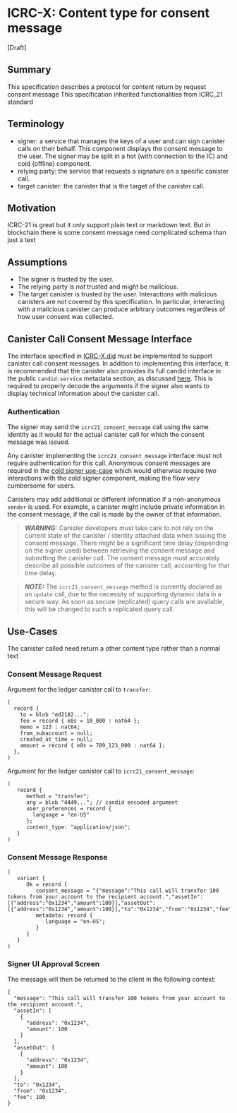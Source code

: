 # ICRC-X: Content type for consent message

[Draft]

## Summary

This specification describes a protocol for content return by request consent message
This specification inherited functionalities from ICRC_21 standard

## Terminology

- signer: a service that manages the keys of a user and can sign canister calls on their behalf. This component displays the consent message to the user. The signer may be split in a hot (with connection to the IC) and cold (offline) component.
- relying party: the service that requests a signature on a specific canister call.
- target canister: the canister that is the target of the canister call.

## Motivation

ICRC-21 is great but it only support plain text or markdown text. But in blockchain there is some consent message need complicated schema than just a text

## Assumptions

- The signer is trusted by the user.
- The relying party is _not_ trusted and might be malicious.
- The target canister is trusted by the user. Interactions with malicious canisters are not covered by this specification. In particular, interacting with a malicious canister can produce arbitrary outcomes regardless of how user consent was collected.

## Canister Call Consent Message Interface

The interface specified in [ICRC-X.did](./ICRC-X.did) must be implemented to support canister call consent messages.
In addition to implementing this interface, it is recommended that the canister also provides its full candid interface in the public `candid:service` metadata section, as discussed [here](https://forum.dfinity.org/t/rfc-canister-metadata-standard). This is required to properly decode the arguments if the signer also wants to display technical information about the canister call.

### Authentication

The signer may send the `icrc21_consent_message` call using the same identity as it would for the actual canister call for which the consent message was issued.

Any canister implementing the `icrc21_consent_message` interface must not require authentication for this call. Anonymous consent messages are required in the [cold signer use-case](#cold-signer-use-case) which would otherwise require two interactions with the cold signer component, making the flow very cumbersome for users.

Canisters may add additional or different information if a non-anonymous `sender` is used.
For example, a canister might include private information in the consent message, if the call is made by the owner of that information.

> **_WARNING:_** Canister developers must take care to not rely on the current state of the canister / identity attached data when issuing the consent message. There might be a significant time delay (depending on the signer used) between retrieving the consent message and submitting the canister call. The consent message must accurately describe all possible outcomes of the canister call, accounting for that time delay.

> **_NOTE:_** The `icrc21_consent_message` method is currently declared as an `update` call, due to the necessity
> of supporting dynamic data in a secure way. As soon as secure (replicated) query calls are available, this will be changed to such a replicated query call.

## Use-Cases

The canister called need return a other content type rather than a normal text

### Consent Message Request

Argument for the ledger canister call to `transfer`:

```
(
  record {
    to = blob "ed2182...";
    fee = record { e8s = 10_000 : nat64 };
    memo = 123 : nat64;
    from_subaccount = null;
    created_at_time = null;
    amount = record { e8s = 789_123_000 : nat64 };
  },
)
```

Argument for the ledger canister call to `icrc21_consent_message`:

```
(
   record {
      method = "transfer";
      arg = blob "4449..."; // candid encoded argument
      user_preferences = record {
        language = "en-US"
      };
      content_type: "application/json";
   }
)
```

### Consent Message Response

```
(
   variant {
      Ok = record {
         consent_message = "{"message":"This call will transfer 100 tokens from your account to the recipient account.","assetIn":[{"address":"0x1234","amount":100}],"assetOut":[{"address":"0x1234","amount":100}],"to":"0x1234","from":"0x1234","fee":100}";
         metadata: record {
            language = "en-US";
         }
      }
   }
)
```

### Signer UI Approval Screen

The message will then be returned to the client in the following context:

```
{
  "message": "This call will transfer 100 tokens from your account to the recipient account.",
  "assetIn": [
    {
      "address": "0x1234",
      "amount": 100
    }
  ],
  "assetOut": [
    {
      "address": "0x1234",
      "amount": 100
    }
  ],
  "to": "0x1234",
  "from": "0x1234",
  "fee": 100
}
```
